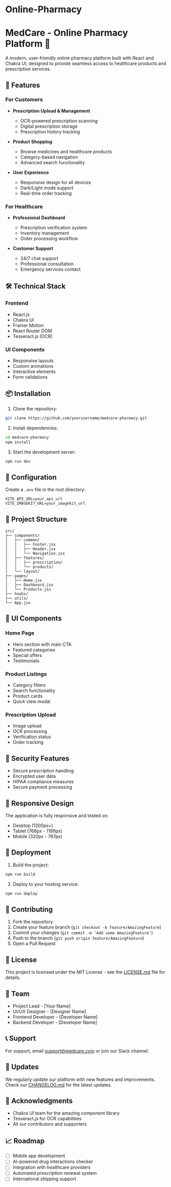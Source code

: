 # Online-Pharmacy
# MedCare - Online Pharmacy Platform 🏥

A modern, user-friendly online pharmacy platform built with React and Chakra UI, designed to provide seamless access to healthcare products and prescription services.

## 🚀 Features

### For Customers
- **Prescription Upload & Management**
  - OCR-powered prescription scanning
  - Digital prescription storage
  - Prescription history tracking

- **Product Shopping**
  - Browse medicines and healthcare products
  - Category-based navigation
  - Advanced search functionality

- **User Experience**
  - Responsive design for all devices
  - Dark/Light mode support
  - Real-time order tracking

### For Healthcare
- **Professional Dashboard**
  - Prescription verification system
  - Inventory management
  - Order processing workflow

- **Customer Support**
  - 24/7 chat support
  - Professional consultation
  - Emergency services contact

## 🛠️ Technical Stack

### Frontend
- React.js
- Chakra UI
- Framer Motion
- React Router DOM
- Tesseract.js (OCR)

### UI Components
- Responsive layouts
- Custom animations
- Interactive elements
- Form validations

## 📦 Installation

1. Clone the repository:
```bash
git clone https://github.com/yourusername/medcare-pharmacy.git
```

2. Install dependencies:
```bash
cd medcare-pharmacy
npm install
```

3. Start the development server:
```bash
npm run dev
```

## 🔧 Configuration

Create a `.env` file in the root directory:

```env
VITE_API_URL=your_api_url
VITE_IMAGEKIT_URL=your_imagekit_url
```

## 📂 Project Structure

```
src/
├── components/
│   ├── common/
│   │   ├── Footer.jsx
│   │   ├── Header.jsx
│   │   └── Navigation.jsx
│   ├── features/
│   │   ├── prescription/
│   │   └── products/
│   └── layout/
├── pages/
│   ├── Home.jsx
│   ├── Dashboard.jsx
│   └── Products.jsx
├── hooks/
├── utils/
└── App.jsx
```

## 🎨 UI Components

### Home Page
- Hero section with main CTA
- Featured categories
- Special offers
- Testimonials

### Product Listings
- Category filters
- Search functionality
- Product cards
- Quick view modal

### Prescription Upload
- Image upload
- OCR processing
- Verification status
- Order tracking

## 🔐 Security Features

- Secure prescription handling
- Encrypted user data
- HIPAA compliance measures
- Secure payment processing

## 📱 Responsive Design

The application is fully responsive and tested on:
- Desktop (1200px+)
- Tablet (768px - 1199px)
- Mobile (320px - 767px)

## 🚀 Deployment

1. Build the project:
```bash
npm run build
```

2. Deploy to your hosting service:
```bash
npm run deploy
```

## 🤝 Contributing

1. Fork the repository
2. Create your feature branch (`git checkout -b feature/AmazingFeature`)
3. Commit your changes (`git commit -m 'Add some AmazingFeature'`)
4. Push to the branch (`git push origin feature/AmazingFeature`)
5. Open a Pull Request

## 📄 License

This project is licensed under the MIT License - see the [LICENSE.md](LICENSE.md) file for details.

## 👥 Team

- Project Lead - [Your Name]
- UI/UX Designer - [Designer Name]
- Frontend Developer - [Developer Name]
- Backend Developer - [Developer Name]

## 📞 Support

For support, email support@medcare.com or join our Slack channel.

## 🔄 Updates

We regularly update our platform with new features and improvements. Check our [CHANGELOG.md](CHANGELOG.md) for the latest updates.

## 🙏 Acknowledgments

- Chakra UI team for the amazing component library
- Tesseract.js for OCR capabilities
- All our contributors and supporters

## 📈 Roadmap

- [ ] Mobile app development
- [ ] AI-powered drug interactions checker
- [ ] Integration with healthcare providers
- [ ] Automated prescription renewal system
- [ ] International shipping support
